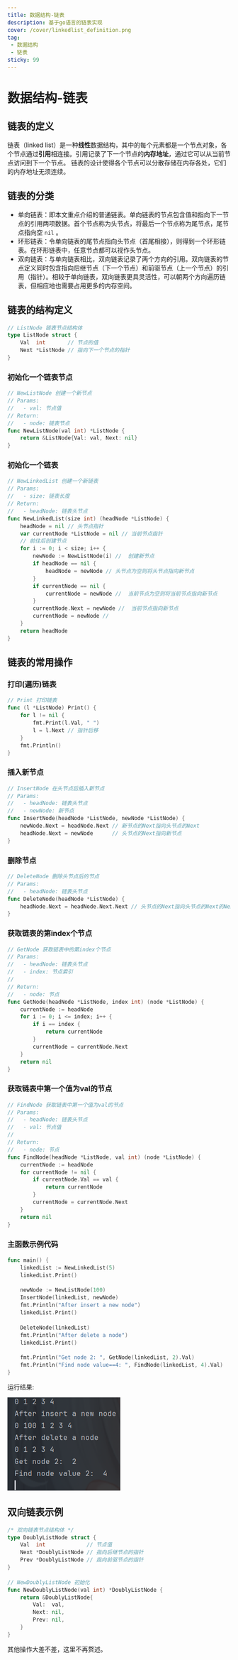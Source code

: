 ```yaml
---
title: 数据结构-链表
description: 基于go语言的链表实现
cover: /cover/linkedlist_definition.png
tag:
 - 数据结构
 - 链表 
sticky: 99
---
```


# 数据结构-链表

## 链表的定义

链表（linked list）是一种**线性**数据结构，其中的每个元素都是一个节点对象，各个节点通过**引用**相连接。引用记录了下一个节点的**内存地址**，通过它可以从当前节点访问到下一个节点。
链表的设计使得各个节点可以分散存储在内存各处，它们的内存地址无须连续。

## 链表的分类
* 单向链表：即本文重点介绍的普通链表。单向链表的节点包含值和指向下一节点的引用两项数据。首个节点称为头节点，将最后一个节点称为尾节点，尾节点指向空 `nil` 。
* 环形链表：令单向链表的尾节点指向头节点（首尾相接），则得到一个环形链表。在环形链表中，任意节点都可以视作头节点。
* 双向链表：与单向链表相比，双向链表记录了两个方向的引用。双向链表的节点定义同时包含指向后继节点（下一个节点）和前驱节点（上一个节点）的引用（指针）。相较于单向链表，双向链表更具灵活性，可以朝两个方向遍历链表，但相应地也需要占用更多的内存空间。

## 链表的结构定义

```go
// ListNode 链表节点结构体
type ListNode struct {
	Val  int       // 节点的值
	Next *ListNode // 指向下一个节点的指针
}
```

### 初始化一个链表节点

```go
// NewListNode 创建一个新节点
// Params:
//   - val: 节点值
// Return:
//   - node: 链表节点
func NewListNode(val int) *ListNode {
	return &ListNode{Val: val, Next: nil}
}
```

###  初始化一个链表

```go
// NewLinkedList 创建一个新链表
// Params:
//   - size: 链表长度
// Return:
//   - headNode: 链表头节点
func NewLinkedList(size int) (headNode *ListNode) {
	headNode = nil // 头节点指针
	var currentNode *ListNode = nil // 当前节点指针
	// 前往后创建节点
	for i := 0; i < size; i++ {
		newNode := NewListNode(i) //  创建新节点
		if headNode == nil {
			headNode = newNode // 头节点为空则将头节点指向新节点
		}
		if currentNode == nil {
			currentNode = newNode //  当前节点为空则将当前节点指向新节点
		}
		currentNode.Next = newNode //  当前节点指向新节点
		currentNode = newNode // 
	}
	return headNode
}
```

## 链表的常用操作

### 打印(遍历)链表

```go
// Print 打印链表
func (l *ListNode) Print() {
	for l != nil { 
		fmt.Print(l.Val, " ")
		l = l.Next // 指针后移
	}
	fmt.Println()
}
```

### 插入新节点

```go
// InsertNode 在头节点后插入新节点
// Params:
//   - headNode: 链表头节点
//   - newNode: 新节点
func InsertNode(headNode *ListNode, newNode *ListNode) {
	newNode.Next = headNode.Next // 新节点的Next指向头节点的Next
	headNode.Next = newNode      // 头节点的Next指向新节点
}
```

### 删除节点

```go
// DeleteNode 删除头节点后的节点
// Params:
//   - headNode: 链表头节点
func DeleteNode(headNode *ListNode) {
	headNode.Next = headNode.Next.Next // 头节点的Next指向头节点的Next的Next
}
```

### 获取链表的第index个节点

```go
// GetNode 获取链表中的第index个节点
// Params:
//   - headNode: 链表头节点
//   - index: 节点索引
//
// Return:
//   - node: 节点
func GetNode(headNode *ListNode, index int) (node *ListNode) {
	currentNode := headNode
	for i := 0; i <= index; i++ {
		if i == index {
			return currentNode
		}
		currentNode = currentNode.Next
	}
	return nil
}
```

### 获取链表中第一个值为val的节点

```go
// FindNode 获取链表中第一个值为val的节点
// Params:
//   - headNode: 链表头节点
//   - val: 节点值
//
// Return:
//   - node: 节点
func FindNode(headNode *ListNode, val int) (node *ListNode) {
	currentNode := headNode
	for currentNode != nil {
		if currentNode.Val == val {
			return currentNode
		}
		currentNode = currentNode.Next
	}
	return nil
}
```

### 主函数示例代码

```go
func main() {
	linkedList := NewLinkedList(5)
	linkedList.Print()

	newNode := NewListNode(100)
	InsertNode(linkedList, newNode)
	fmt.Println("After insert a new node")
	linkedList.Print()

	DeleteNode(linkedList)
	fmt.Println("After delete a node")
	linkedList.Print()

	fmt.Println("Get node 2: ", GetNode(linkedList, 2).Val)
	fmt.Println("Find node value==4: ", FindNode(linkedList, 4).Val)
}
```

运行结果:

![img.png](images/image-ddgr.png)


## 双向链表示例

```go
/* 双向链表节点结构体 */
type DoublyListNode struct {
    Val  int             // 节点值
    Next *DoublyListNode // 指向后继节点的指针
    Prev *DoublyListNode // 指向前驱节点的指针
}

// NewDoublyListNode 初始化
func NewDoublyListNode(val int) *DoublyListNode {
    return &DoublyListNode{
        Val:  val,
        Next: nil,
        Prev: nil,
    }
}
```

其他操作大差不差，这里不再赘述。
